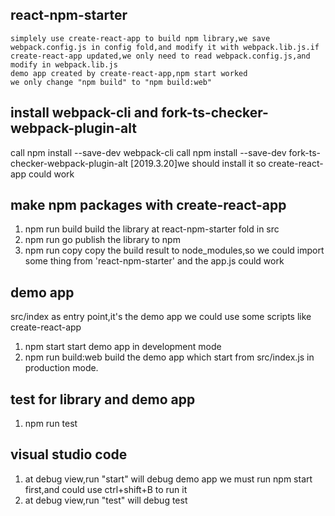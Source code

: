 
## react-npm-starter
    simplely use create-react-app to build npm library,we save webpack.config.js in config fold,and modify it with webpack.lib.js.if create-react-app updated,we only need to read webpack.config.js,and modify in webpack.lib.js
    demo app created by create-react-app,npm start worked
    we only change "npm build" to "npm build:web"


## install webpack-cli and fork-ts-checker-webpack-plugin-alt
call npm install --save-dev webpack-cli 
call npm install --save-dev fork-ts-checker-webpack-plugin-alt
[2019.3.20]we should install it so create-react-app could work

## make npm packages with create-react-app
1. npm run build
  build the library at react-npm-starter fold in src
1. npm run go
  publish the library to npm
1. npm run copy
  copy the build result to node_modules,so we could import some thing from 'react-npm-starter'
  and the app.js could work

## demo app
src/index as entry point,it's the demo app
we could use some scripts like create-react-app
1. npm start
  start demo app in development mode
1. npm run build:web
  build the demo app which start from src/index.js in production mode.

## test for library and demo app
1. npm run test

## visual studio code 
1. at debug view,run "start" will debug demo app
  we must run npm start first,and could use ctrl+shift+B to run it
1. at debug view,run "test" will debug test